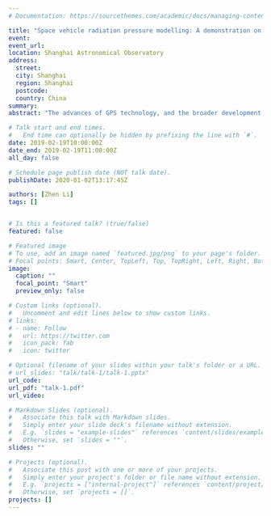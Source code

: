 ```yaml
---
# Documentation: https://sourcethemes.com/academic/docs/managing-content/

title: "Space vehicle radiation pressure modelling: A demonstration on Galileo satellits in GNSS"
event:
event_url:
location: Shanghai Astronomical Observatory
address:
  street:
  city: Shanghai
  region: Shanghai
  postcode:
  country: China
summary:
abstract: "The advances of GPS technology, and the broader development of other satellite systems (Galileo, BeiDou, etc.) have made GNSS an important tool in precision applications such as establishment of ITRF and precise orbit determination of LEO space vehicles. These applications require precise positions of GNSS satellites. Radiation pressure as the largest non-conservative force acting on GNSS satellites is a key in precise orbit determination. The recent progresses of physics-based radiation pressure modelling approaches for the Galileo satellites will be introduced. The modelling of radiation pressure includes the radiation flux modelling and how radiation flux interacts with the satellite surfaces. A new triangular mesh is used to build a runtime and accuracy configurable Earth radiation flux based on the CERES Earth radiation flux observations. In addition, when satellites go into eclipses, the solar radiation flux at the satellite’s location is reduced. A new shadow function model named PPM_atm is developed considering both Earth’s oblateness and the atmospheric effects. Over 700 components are used in building 3D models of the Galileo satellites to model the interactions between radiation flux and satellite surfaces in the ray tracing. Besides, a physics based empirical model is also developed to absorb the un-modelled physical effects. Both orbit prediction and orbit determination show that the use of UCL models improved the orbit quality of Galileo satellites."

# Talk start and end times.
#   End time can optionally be hidden by prefixing the line with `#`.
date: 2019-02-19T10:00:00Z
date_end: 2019-02-19T11:00:00Z
all_day: false

# Schedule page publish date (NOT talk date).
publishDate: 2020-01-02T13:17:45Z

authors: [Zhen Li]
tags: []


# Is this a featured talk? (true/false)
featured: false

# Featured image
# To use, add an image named `featured.jpg/png` to your page's folder. 
# Focal points: Smart, Center, TopLeft, Top, TopRight, Left, Right, BottomLeft, Bottom, BottomRight.
image:
  caption: ""
  focal_point: "Smart"
  preview_only: false

# Custom links (optional).
#   Uncomment and edit lines below to show custom links.
# links:
# - name: Follow
#   url: https://twitter.com
#   icon_pack: fab
#   icon: twitter

# Optional filename of your slides within your talk's folder or a URL.
# url_slides: "talk/talk-1/talk-1.pptx"
url_code:
url_pdf: "talk-1.pdf"
url_video:

# Markdown Slides (optional).
#   Associate this talk with Markdown slides.
#   Simply enter your slide deck's filename without extension.
#   E.g. `slides = "example-slides"` references `content/slides/example-slides.md`.
#   Otherwise, set `slides = ""`.
slides: ""

# Projects (optional).
#   Associate this post with one or more of your projects.
#   Simply enter your project's folder or file name without extension.
#   E.g. `projects = ["internal-project"]` references `content/project/deep-learning/index.md`.
#   Otherwise, set `projects = []`.
projects: []
---
```

